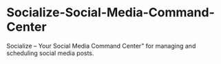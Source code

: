 # Socialize-Social-Media-Command-Center
Socialize – Your Social Media Command Center" for managing and scheduling social media posts.
